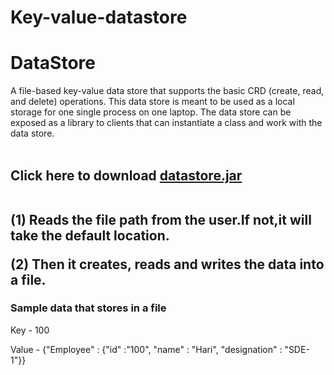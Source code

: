 # Key-value-datastore
# DataStore
A file-based key-value data store that supports the basic CRD (create, read, and delete) operations. This data store is meant to be used as a local storage for one single process on one laptop. The data store can be exposed as a library to clients that can instantiate a class and work with the data store.
<br/>
<br/>
<h2> Click here to download <a href="datastore.jar">datastore.jar</a> <br/>
  <br/>
  <p> (1) Reads the file path from the user.If not,it will take the default location.</p>
  <p> (2) Then it creates, reads and writes the data into a file. </p>
  <h3> Sample data that stores in a file </h3>
  <p> Key - 100 </p>
  <p> Value - {"Employee" : {"id" :"100", "name" : "Hari", "designation" : "SDE- 1"}}</p>

